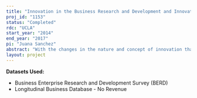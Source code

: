 ```yaml
---
title: "Innovation in the Business Research and Development and Innovation Survey"
proj_id: "1153"
status: "Completed"
rdc: "UCLA"
start_year: "2014"
end_year: "2017"
pi: "Juana Sanchez"
abstract: "With the changes in the nature and concept of innovation that the present economic scenario entails, analysis and modeling of the economics of innovation done in the past need re-evaluating. Microdata analysis provides the opportunity to address the relevant issues surrounding innovation with a new metric for innovation, and to learn more about the issue about which we know less: organization of research collaboration strategies among companies and their ability to utilize results of externally performed research. This will shed new light on the variability in innovation across firms. This research will (1) characterize innovation modes of companies in the U.S. and their missing data patterns, (2) model econometrically the relative contribution of organization and collaboration to the industrial differences in innovation rates under alternative scenarios, and (3) study the sensitivity of population estimates to different missing data adjustments and weighting methods."
layout: project
---
```


**Datasets Used:**

  - Business Enterprise Research and Development Survey (BERD) 
  - Longitudinal Business Database - No Revenue 


